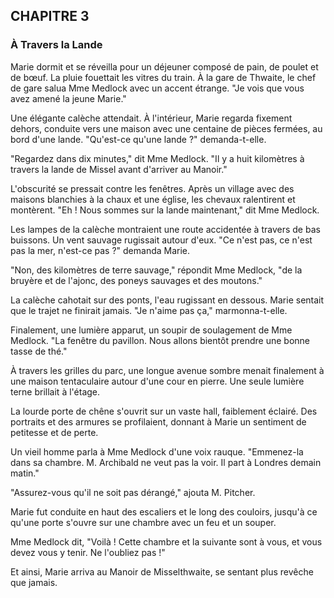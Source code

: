 ## CHAPITRE 3
### À Travers la Lande
Marie dormit et se réveilla pour un déjeuner composé de pain, de poulet et de bœuf. La pluie fouettait les vitres du train. À la gare de Thwaite, le chef de gare salua Mme Medlock avec un accent étrange. "Je vois que vous avez amené la jeune Marie."

Une élégante calèche attendait. À l'intérieur, Marie regarda fixement dehors, conduite vers une maison avec une centaine de pièces fermées, au bord d'une lande. "Qu'est-ce qu'une lande ?" demanda-t-elle.

"Regardez dans dix minutes," dit Mme Medlock. "Il y a huit kilomètres à travers la lande de Missel avant d'arriver au Manoir."

L'obscurité se pressait contre les fenêtres. Après un village avec des maisons blanchies à la chaux et une église, les chevaux ralentirent et montèrent. "Eh ! Nous sommes sur la lande maintenant," dit Mme Medlock.

Les lampes de la calèche montraient une route accidentée à travers de bas buissons. Un vent sauvage rugissait autour d'eux. "Ce n'est pas, ce n'est pas la mer, n'est-ce pas ?" demanda Marie.

"Non, des kilomètres de terre sauvage," répondit Mme Medlock, "de la bruyère et de l'ajonc, des poneys sauvages et des moutons."

La calèche cahotait sur des ponts, l'eau rugissant en dessous. Marie sentait que le trajet ne finirait jamais. "Je n'aime pas ça," marmonna-t-elle.

Finalement, une lumière apparut, un soupir de soulagement de Mme Medlock. "La fenêtre du pavillon. Nous allons bientôt prendre une bonne tasse de thé."

À travers les grilles du parc, une longue avenue sombre menait finalement à une maison tentaculaire autour d'une cour en pierre. Une seule lumière terne brillait à l'étage.

La lourde porte de chêne s'ouvrit sur un vaste hall, faiblement éclairé. Des portraits et des armures se profilaient, donnant à Marie un sentiment de petitesse et de perte.

Un vieil homme parla à Mme Medlock d'une voix rauque. "Emmenez-la dans sa chambre. M. Archibald ne veut pas la voir. Il part à Londres demain matin."

"Assurez-vous qu'il ne soit pas dérangé," ajouta M. Pitcher.

Marie fut conduite en haut des escaliers et le long des couloirs, jusqu'à ce qu'une porte s'ouvre sur une chambre avec un feu et un souper.

Mme Medlock dit, "Voilà ! Cette chambre et la suivante sont à vous, et vous devez vous y tenir. Ne l'oubliez pas !"

Et ainsi, Marie arriva au Manoir de Misselthwaite, se sentant plus revêche que jamais.